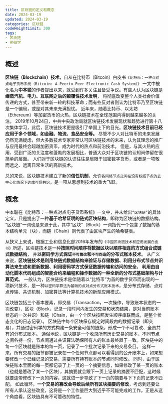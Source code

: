 ```yaml
---
title: 区块链的定义和概念
date: 2024-03-19
updated: 2024-03-19
categories: 区块链
codeHeightLimit: 300
tags:
- 区块链
- 密码学
---
```

## 概述
**区块链（Blockchain）技术**，自从在比特币（Bitcoin）白皮书`《比特币：一种点对点电子货币系统（Bitcoin: A Peerto-Peer Electronic Cash System）》`
一文中被化名为**中本聪**的作者提出以来，就受到许多关注且备受争议。有些人认为区块链是**继蒸汽机、电力、互联网之后的颠覆性技术发明**，
将彻底改变整个人类社会价值传递的方式，甚至带来新一轮的科技革命；而有些反对者则认为比特币乃至区块链是一个骗局，或是对其未来充满担忧。
近年来，随着比特币、以太坊（Ethereum）等加密货币的火热，区块链技术在全球范围内得到越来越多的关注。
2019年10月24日，中共中央政治局就区块链技术发展现状和趋势进行第十八次集体学习，此后，区块链技术更是吸引了举国上下的目光。**区块链技术目前已经应用于多个领域，如金融、物流、食品安全等。**
尽管不少人对比特币的未来发展仍然充满疑虑，但大多数技术专家非常认可区块链技术的未来，认为其理念的推广与应用最终会超越加密货币，成为时代的热点和前沿技术。
但是，与其火热的应用、受到广泛的关注度和蓬勃的发展相比，普通大众对于区块链的认知尚停留在很简单的层面。
人们对于区块链的认识往往是局限于加密数字货币，或者是一项敬而远之、远离日常生活的高新技术。

总的来说，区块链技术建立了新的**信任机制**，允许`各网络节点之间在没有权威节点的去中心化情况下达成可信共识`，是一项从思想到技术的重大飞跃。

## 概念
中本聪在《比特币：一种点对点电子货币系统》一文中，并未给出`“区块链”`的具体定义，只是提出了一种**基于哈希证明的链式区块结构**，即称为区块链的数据结构。
“区块链”一词也是来源于此，其中“区块”（Block）一词指代一个包含了数据的基本结构单元（块），而链（Chain）则代表了由区块产生的哈希链表。

从狭义上来说，根据工业和信息化部2016年发布的`《中国区块链技术和应用发展白皮书》`所述，区块链技术是一种**按照时间顺序将数据区块以顺序相连的方式组合成链式数据结构**， 并**以密码学方式保证`不可篡改`和`不可伪造`的分布式账本技术**。
从广义来说，**区块链技术是利用块链式数据结构来验证与存储数据、利用分布式节点共识算法来生成和更新数据、利用密码学方式保证数据传输和访问的安全、 利用由自动化脚本代码组成的智能合约来编程和操作数据的一种全新的分布式基础架构与计算范式**。
一般认为，区块链技术是伴随着以“比特币”为首的数字货币而出现的一项新兴技术，是一种`以密码学算法为基础的点对点分布式账本技术`，是分布式存储、点对点传输、共识机制、加密算法等计算机技术的新型应用模式。

区块链包括三个基本要素，即交易（Transaction，一次操作，导致账本状态的一次改变）、区块（Block，记录一段时间内发生的交易和状态结果，是对当前账本状态的一次共识）和链（Chain，由一个个区块按照发生顺序串联而成，是整个状态变化的日志记录）。
区块链中每个区块保存规定时间段内的数据记录（即交易），并通过密码学的方式构建一条安全可信的链条，形成一个不可篡改、全员共有的分布式账本。
通俗地说，区块链是一个收录所有历史交易的账本，不同节点之间各持一份，节点间通过共识算法确保所有人的账本最终趋于一致。区块链中的每一个区块就是账本的每一页，记录了一个批次记录下来的交易条目。
这样一来，所有交易的细节都被记录在一个任何节点都可以看得到的公开账本上，如果想要修改一个已经记录的交易，需要所有持有账本的节点同时修改。
同时，由于区块链账本里面的每一页都记录了上一页的一个摘要信息，如果修改了某一页的账本（也就是篡改了某一个区块），其摘要就会跟下一页上记录的摘要不匹配，这时候就要连带修改下一页的内容，这就进一步导致了下一页的摘要与下下页的记录不匹配。
如此循环，**一个交易的篡改会导致后续所有区块摘要的修改**，考虑到还要让所有人承认这些改变，这将是一个工作量巨大到近乎不可能完成的工作。正是从这个角度看，区块链具有不可篡改的特性。
